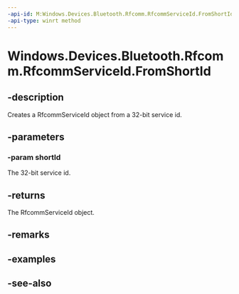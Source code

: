 ----api-id: M:Windows.Devices.Bluetooth.Rfcomm.RfcommServiceId.FromShortId(System.UInt32)
-api-type: winrt method
---<!-- Method syntaxpublic Windows.Devices.Bluetooth.Rfcomm.RfcommServiceId FromShortId(System.UInt32 shortId)--># Windows.Devices.Bluetooth.Rfcomm.RfcommServiceId.FromShortId## -descriptionCreates a RfcommServiceId object from a 32-bit service id.## -parameters### -param shortIdThe 32-bit service id.## -returnsThe RfcommServiceId object.## -remarks## -examples## -see-also